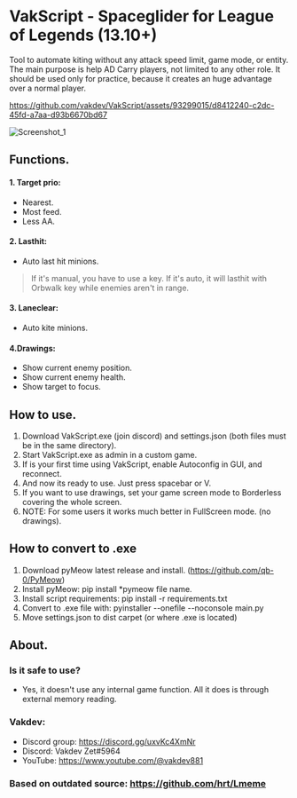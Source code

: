 # VakScript - Spaceglider for League of Legends (13.10+)

Tool to automate kiting without any attack speed limit, game mode, or entity.
The main purpose is help AD Carry players, not limited to any other role.
It should be used only for practice, because it creates an huge advantage over a normal player.

https://github.com/vakdev/VakScript/assets/93299015/d8412240-c2dc-45fd-a7aa-d93b6670bd67

![Screenshot_1](https://github.com/vakdev/VakScript/assets/93299015/70ace742-0d9a-4350-80fa-4785e989d6b8)


## Functions.
#### 1. Target prio:
 - Nearest.
 - Most feed.
 - Less AA.

#### 2. Lasthit:
 - Auto last hit minions.
 > If it's manual, you have to use a key. If it's auto, it will lasthit with Orbwalk key while enemies aren't in range.

#### 3. Laneclear:
 - Auto kite minions.

#### 4.Drawings:
 - Show current enemy position.
 - Show current enemy health.
 - Show target to focus.

## How to use.
1. Download VakScript.exe (join discord) and settings.json (both files must be in the same directory).
2. Start VakScript.exe as admin in a custom game.
3. If is your first time using VakScript, enable Autoconfig in GUI,  and reconnect.
4.  And now its ready to use.  Just press spacebar or V.
5. If you want to use drawings, set your game screen mode to Borderless covering the whole screen.
6. NOTE: For some users it works much better in FullScreen mode. (no drawings).

## How to convert to .exe
1. Download pyMeow latest release and install. (https://github.com/qb-0/PyMeow)
2. Install pyMeow: pip install *pymeow file name.
3. Install script requirements: pip install -r requirements.txt
4. Convert to .exe file with: pyinstaller --onefile --noconsole main.py
5. Move settings.json to dist carpet (or where .exe is located)

## About.
### Is it  safe to use?
- Yes, it doesn't use any internal game function.  All it does is through external memory reading. 

### Vakdev:
- Discord group: https://discord.gg/uxvKc4XmNr
- Discord: Vakdev Zet#5964
- YouTube: https://www.youtube.com/@vakdev881

### Based on outdated source: https://github.com/hrt/Lmeme
